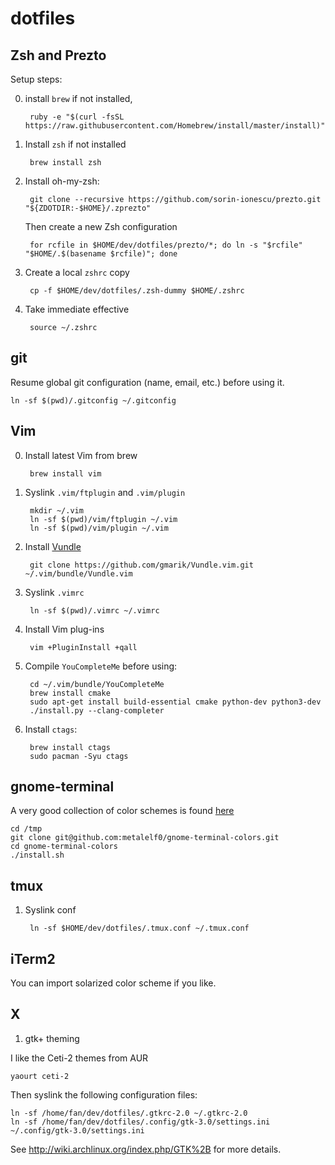 dotfiles
========

Zsh and Prezto
--------------

Setup steps:

0. install `brew` if not installed,

        ruby -e "$(curl -fsSL https://raw.githubusercontent.com/Homebrew/install/master/install)"

1. Install `zsh` if not installed

        brew install zsh

2. Install oh-my-zsh:

        git clone --recursive https://github.com/sorin-ionescu/prezto.git "${ZDOTDIR:-$HOME}/.zprezto"

   Then create a new Zsh configuration

        for rcfile in $HOME/dev/dotfiles/prezto/*; do ln -s "$rcfile" "$HOME/.$(basename $rcfile)"; done

4. Create a local `zshrc` copy

        cp -f $HOME/dev/dotfiles/.zsh-dummy $HOME/.zshrc

4. Take immediate effective

        source ~/.zshrc

git
---

Resume global git configuration (name, email, etc.) before using it.

    ln -sf $(pwd)/.gitconfig ~/.gitconfig

Vim
---

0. Install latest Vim from brew

        brew install vim

1. Syslink `.vim/ftplugin` and `.vim/plugin`

        mkdir ~/.vim
        ln -sf $(pwd)/vim/ftplugin ~/.vim
        ln -sf $(pwd)/vim/plugin ~/.vim

2. Install [Vundle](https://github.com/gmarik/Vundle.vim)

        git clone https://github.com/gmarik/Vundle.vim.git ~/.vim/bundle/Vundle.vim

3. Syslink `.vimrc`
    
        ln -sf $(pwd)/.vimrc ~/.vimrc

4. Install Vim plug-ins

        vim +PluginInstall +qall

5. Compile `YouCompleteMe` before using: 

        cd ~/.vim/bundle/YouCompleteMe
        brew install cmake
        sudo apt-get install build-essential cmake python-dev python3-dev
        ./install.py --clang-completer

6. Install `ctags`:

        brew install ctags
        sudo pacman -Syu ctags


gnome-terminal
---------------

A very good collection of color schemes is found 
[here](https://github.com/metalelf0/gnome-terminal-colors)


    cd /tmp
    git clone git@github.com:metalelf0/gnome-terminal-colors.git
    cd gnome-terminal-colors
    ./install.sh


tmux
------

1. Syslink conf

        ln -sf $HOME/dev/dotfiles/.tmux.conf ~/.tmux.conf

iTerm2
------

You can import solarized color scheme if you like.

X
--

1. gtk+ theming

I like the Ceti-2 themes from AUR

    yaourt ceti-2

Then syslink the following configuration files:

    ln -sf /home/fan/dev/dotfiles/.gtkrc-2.0 ~/.gtkrc-2.0
    ln -sf /home/fan/dev/dotfiles/.config/gtk-3.0/settings.ini ~/.config/gtk-3.0/settings.ini

See http://wiki.archlinux.org/index.php/GTK%2B for more details. 
